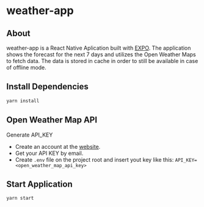 # weather-app

## About

weather-app is a React Native Aplication built with [EXPO](https://expo.io/tools). The application shows the forecast for the next 7 days and utilizes the Open Weather Maps to fetch data. The data is stored in cache in order to still be available in case of offline mode.

## Install Dependencies

```bash
yarn install
```

## Open Weather Map API

Generate API_KEY

- Create an account at the [website](https://openweathermap.org/).
- Get your API KEY by email.
- Create `.env` file on the project root and insert yout key like this: `API_KEY=<open_weather_map_api_key>`

## Start Application

```bash
yarn start
```
